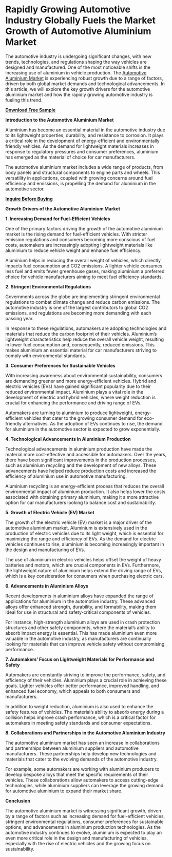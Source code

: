 # Rapidly Growing Automotive Industry Globally Fuels the Market Growth of Automotive Aluminium Market

The automotive industry is undergoing significant changes, with new trends, technologies, and regulations shaping the way vehicles are designed and manufactured. One of the most noticeable shifts is the increasing use of aluminium in vehicle production. The [Automotive Aluminium Market](https://www.nextmsc.com/report/automotive-aluminium-market-mc3014) is experiencing robust growth due to a range of factors, driven by both global market demands and technological advancements. In this article, we will explore the key growth drivers for the automotive aluminium market and how the rapidly growing automotive industry is fueling this trend.

[**Download Free Sample**](https://www.nextmsc.com/automotive-aluminium-market-mc3014/request-sample) 

**Introduction to the Automotive Aluminium Market**

Aluminium has become an essential material in the automotive industry due to its lightweight properties, durability, and resistance to corrosion. It plays a critical role in the development of energy-efficient and environmentally friendly vehicles. As the demand for lightweight materials increases in response to regulatory pressures and consumer preferences, aluminium has emerged as the material of choice for car manufacturers.

The automotive aluminium market includes a wide range of products, from body panels and structural components to engine parts and wheels. This versatility in applications, coupled with growing concerns around fuel efficiency and emissions, is propelling the demand for aluminium in the automotive sector.

[**Inquire Before Buying**](https://www.nextmsc.com/automotive-aluminium-market-mc3014/inquire-before-buying)

**Growth Drivers of the Automotive Aluminium Market**

**1. Increasing Demand for Fuel-Efficient Vehicles**

One of the primary factors driving the growth of the automotive aluminium market is the rising demand for fuel-efficient vehicles. With stricter emission regulations and consumers becoming more conscious of fuel costs, automakers are increasingly adopting lightweight materials like aluminium to reduce vehicle weight and enhance fuel efficiency.

Aluminium helps in reducing the overall weight of vehicles, which directly impacts fuel consumption and CO2 emissions. A lighter vehicle consumes less fuel and emits fewer greenhouse gases, making aluminium a preferred choice for vehicle manufacturers aiming to meet fuel efficiency standards.

**2. Stringent Environmental Regulations**

Governments across the globe are implementing stringent environmental regulations to combat climate change and reduce carbon emissions. The automotive industry is one of the largest contributors to global CO2 emissions, and regulations are becoming more demanding with each passing year.

In response to these regulations, automakers are adopting technologies and materials that reduce the carbon footprint of their vehicles. Aluminium’s lightweight characteristics help reduce the overall vehicle weight, resulting in lower fuel consumption and, consequently, reduced emissions. This makes aluminium an essential material for car manufacturers striving to comply with environmental standards.

**3. Consumer Preferences for Sustainable Vehicles**

With increasing awareness about environmental sustainability, consumers are demanding greener and more energy-efficient vehicles. Hybrid and electric vehicles (EVs) have gained significant popularity due to their reduced environmental impact. Aluminium plays a vital role in the development of electric and hybrid vehicles, where weight reduction is crucial for enhancing the performance and driving range of EVs.

Automakers are turning to aluminium to produce lightweight, energy-efficient vehicles that cater to the growing consumer demand for eco-friendly alternatives. As the adoption of EVs continues to rise, the demand for aluminium in the automotive sector is expected to grow exponentially.

**4. Technological Advancements in Aluminium Production**

Technological advancements in aluminium production have made the material more cost-effective and accessible for automakers. Over the years, there have been significant improvements in the production processes, such as aluminium recycling and the development of new alloys. These advancements have helped reduce production costs and increased the efficiency of aluminium use in automotive manufacturing.

Aluminium recycling is an energy-efficient process that reduces the overall environmental impact of aluminium production. It also helps lower the costs associated with obtaining primary aluminium, making it a more attractive option for car manufacturers looking to balance cost and sustainability.

**5. Growth of Electric Vehicle (EV) Market**

The growth of the electric vehicle (EV) market is a major driver of the automotive aluminium market. Aluminium is extensively used in the production of electric vehicles due to its light weight, which is essential for maximizing the range and efficiency of EVs. As the demand for electric vehicles continues to rise, aluminium is becoming increasingly important in the design and manufacturing of EVs.

The use of aluminium in electric vehicles helps offset the weight of heavy batteries and motors, which are crucial components in EVs. Furthermore, the lightweight nature of aluminium helps extend the driving range of EVs, which is a key consideration for consumers when purchasing electric cars.

**6. Advancements in Aluminium Alloys**

Recent developments in aluminium alloys have expanded the range of applications for aluminium in the automotive industry. These advanced alloys offer enhanced strength, durability, and formability, making them ideal for use in structural and safety-critical components of vehicles.

For instance, high-strength aluminium alloys are used in crash protection structures and other safety components, where the material’s ability to absorb impact energy is essential. This has made aluminium even more valuable in the automotive industry, as manufacturers are continually looking for materials that can improve vehicle safety without compromising performance.

**7. Automakers’ Focus on Lightweight Materials for Performance and Safety**

Automakers are constantly striving to improve the performance, safety, and efficiency of their vehicles. Aluminium plays a crucial role in achieving these goals. Lighter vehicles offer better performance, improved handling, and enhanced fuel economy, which appeals to both consumers and manufacturers.

In addition to weight reduction, aluminium is also used to enhance the safety features of vehicles. The material’s ability to absorb energy during a collision helps improve crash performance, which is a critical factor for automakers in meeting safety standards and consumer expectations.

**8. Collaborations and Partnerships in the Automotive Aluminium Industry**

The automotive aluminium market has seen an increase in collaborations and partnerships between aluminium suppliers and automotive manufacturers. These partnerships help develop new technologies and materials that cater to the evolving demands of the automotive industry.

For example, some automakers are working with aluminium producers to develop bespoke alloys that meet the specific requirements of their vehicles. These collaborations allow automakers to access cutting-edge technologies, while aluminium suppliers can leverage the growing demand for automotive aluminium to expand their market share.

**Conclusion**

The automotive aluminium market is witnessing significant growth, driven by a range of factors such as increasing demand for fuel-efficient vehicles, stringent environmental regulations, consumer preferences for sustainable options, and advancements in aluminium production technologies. As the automotive industry continues to evolve, aluminium is expected to play an even more critical role in the design and manufacturing of vehicles, especially with the rise of electric vehicles and the growing focus on sustainability.
